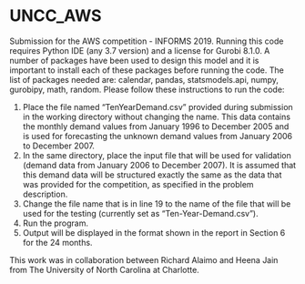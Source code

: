 # UNCC_AWS
Submission for the AWS competition - INFORMS 2019.
Running this code requires Python IDE (any 3.7 version) and a license for Gurobi 8.1.0. A number of packages have been used to design this model and it is important to install each of these packages before running the code. The list of packages needed are: 
calendar, pandas, statsmodels.api, numpy, gurobipy, math, random.
Please follow these instructions to run the code:
1. Place the file named “TenYearDemand.csv” provided during submission in the working directory without changing the name. This data contains the monthly demand values from January 1996 to December 2005 and is used for forecasting the unknown demand values from January 2006 to December 2007.
2. In the same directory, place the input file that will be used for validation (demand data from January 2006 to December 2007). It is assumed that this demand data will be structured exactly the same as the data that was provided for the competition, as specified in the problem description.
3. Change the file name that is in line 19 to the name of the file that will be used for the testing (currently set as “Ten-Year-Demand.csv”).
4. Run the program.
5. Output will be displayed in the format shown in the report in Section 6 for the 24 months.

This work was in collaboration between Richard Alaimo and Heena Jain from The University of North Carolina at Charlotte.
